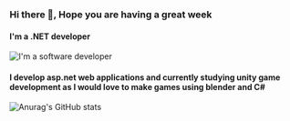 ### Hi there 👋, Hope you are having a great week 
#### I'm a .NET developer
![I'm a software developer](https://www.freecodecamp.org/news/content/images/2021/10/github-on-the-hunt-for-a-new-diversity-lead-developers-techworld-github-universe-png-800_450.png)
#### I develop asp.net web applications and currently studying unity game development as I would love to make games using blender and C#
![Anurag's GitHub stats](https://github-readme-stats.vercel.app/api?username=HaziimYassien&show_icons=true&theme=transparent)


